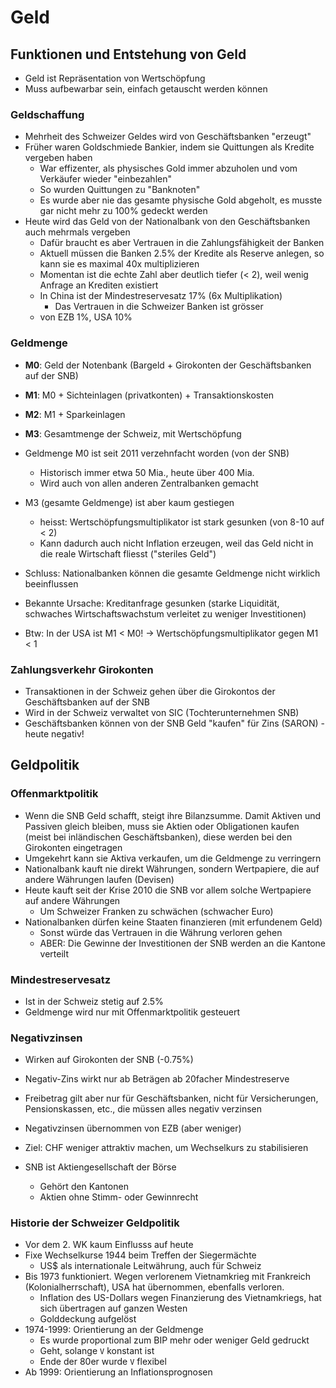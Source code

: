 # Geld

## Funktionen und Entstehung von Geld
- Geld ist Repräsentation von Wertschöpfung
- Muss aufbewarbar sein, einfach getauscht werden können

### Geldschaffung
- Mehrheit des Schweizer Geldes wird von Geschäftsbanken "erzeugt"
- Früher waren Goldschmiede Bankier, indem sie Quittungen als Kredite vergeben haben
    - War effizenter, als physisches Gold immer abzuholen und vom Verkäufer wieder "einbezahlen"
    - So wurden Quittungen zu "Banknoten"
    - Es wurde aber nie das gesamte physische Gold abgeholt, es musste gar nicht mehr zu 100% gedeckt werden
- Heute wird das Geld von der Nationalbank von den Geschäftsbanken auch mehrmals vergeben
    - Dafür braucht es aber Vertrauen in die Zahlungsfähigkeit der Banken
    - Aktuell müssen die Banken 2.5% der Kredite als Reserve anlegen, so kann sie es maximal 40x multiplizieren
    - Momentan ist die echte Zahl aber deutlich tiefer (< 2), weil wenig Anfrage an Krediten existiert
    - In China ist der Mindestreservesatz 17% (6x Multiplikation)
        - Das Vertrauen in die Schweizer Banken ist grösser
    - von EZB 1%, USA 10%

### Geldmenge
- **M0**: Geld der Notenbank (Bargeld + Girokonten der Geschäftsbanken auf der SNB)
- **M1**: M0 + Sichteinlagen (privatkonten) + Transaktionskosten
- **M2**: M1 + Sparkeinlagen
- **M3**: Gesamtmenge der Schweiz, mit Wertschöpfung

- Geldmenge M0 ist seit 2011 verzehnfacht worden (von der SNB)
    - Historisch immer etwa 50 Mia., heute über 400 Mia.
    - Wird auch von allen anderen Zentralbanken gemacht
- M3 (gesamte Geldmenge) ist aber kaum gestiegen
    - heisst: Wertschöpfungsmultiplikator ist stark gesunken (von 8-10 auf < 2)
    - Kann dadurch auch nicht Inflation erzeugen, weil das Geld nicht in die reale Wirtschaft fliesst ("steriles Geld")
- Schluss: Nationalbanken können die gesamte Geldmenge nicht wirklich beeinflussen
- Bekannte Ursache: Kreditanfrage gesunken (starke Liquidität, schwaches Wirtschaftswachstum verleitet zu weniger Investitionen)
- Btw: In der USA ist M1 < M0! -> Wertschöpfungsmultiplikator gegen M1 < 1

### Zahlungsverkehr Girokonten
- Transaktionen in der Schweiz gehen über die Girokontos der Geschäftsbanken auf der SNB
- Wird in der Schweiz verwaltet von SIC (Tochterunternehmen SNB)
- Geschäftsbanken können von der SNB Geld "kaufen" für Zins (SARON) - heute negativ!

## Geldpolitik
### Offenmarktpolitik
- Wenn die SNB Geld schafft, steigt ihre Bilanzsumme. Damit Aktiven und Passiven gleich bleiben, muss sie Aktien oder Obligationen kaufen (meist bei inländischen Geschäftsbanken), diese werden bei den Girokonten eingetragen
- Umgekehrt kann sie Aktiva verkaufen, um die Geldmenge zu verringern
- Nationalbank kauft nie direkt Währungen, sondern Wertpapiere, die auf andere Währungen laufen (Devisen)
- Heute kauft seit der Krise 2010 die SNB vor allem solche Wertpapiere auf andere Währungen
    - Um Schweizer Franken zu schwächen (schwacher Euro)
- Nationalbanken dürfen keine Staaten finanzieren (mit erfundenem Geld)
    - Sonst würde das Vertrauen in die Währung verloren gehen
    - ABER: Die Gewinne der Investitionen der SNB werden an die Kantone verteilt

### Mindestreservesatz
- Ist in der Schweiz stetig auf 2.5%
- Geldmenge wird nur mit Offenmarktpolitik gesteuert

### Negativzinsen
- Wirken auf Girokonten der SNB (-0.75%)
- Negativ-Zins wirkt nur ab Beträgen ab 20facher Mindestreserve
- Freibetrag gilt aber nur für Geschäftsbanken, nicht für Versicherungen, Pensionskassen, etc., die müssen alles negativ verzinsen
- Negativzinsen übernommen von EZB (aber weniger)
- Ziel: CHF weniger attraktiv machen, um Wechselkurs zu stabilisieren

- SNB ist Aktiengesellschaft der Börse
    - Gehört den Kantonen
    - Aktien ohne Stimm- oder Gewinnrecht

### Historie der Schweizer Geldpolitik
- Vor dem 2. WK kaum Einflusss auf heute
- Fixe Wechselkurse 1944 beim Treffen der Siegermächte
    - US$ als internationale Leitwährung, auch für Schweiz
- Bis 1973 funktioniert. Wegen verlorenem Vietnamkrieg mit Frankreich (Kolonialherrschaft), USA hat übernommen, ebenfalls verloren.
    - Inflation des US-Dollars wegen Finanzierung des Vietnamkriegs, hat sich übertragen auf ganzen Westen
    - Golddeckung aufgelöst
- 1974-1999: Orientierung an der Geldmenge
    - Es wurde proportional zum BIP mehr oder weniger Geld gedruckt
    - Geht, solange `V` konstant ist
    - Ende der 80er wurde `V` flexibel
- Ab 1999: Orientierung an Inflationsprognosen
